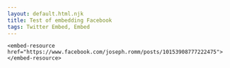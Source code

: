 ```yaml
---
layout: default.html.njk
title: Test of embedding Facebook
tags: Twitter Embed, Embed
---
```


```
<embed-resource href="https://www.facebook.com/joseph.romm/posts/10153908777222475"></embed-resource>
```

<embed-resource href="https://www.facebook.com/joseph.romm/posts/10153908777222475"></embed-resource>
